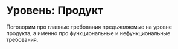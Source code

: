 # Уровень: Продукт

Поговорим про главные требования предъявляемые на уровне продукта, а именно про функциональные и нефункциональные требования.&#x20;
